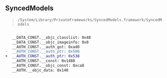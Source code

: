 ## SyncedModels

> `/System/Library/PrivateFrameworks/SyncedModels.framework/SyncedModels`

```diff

   __DATA_CONST.__objc_classlist: 0x48
   __DATA_CONST.__objc_imageinfo: 0x8
   __AUTH_CONST.__auth_got: 0xad0
-  __AUTH_CONST.__auth_ptr: 0x508
+  __AUTH_CONST.__auth_ptr: 0x538
   __AUTH_CONST.__const: 0x1488
   __AUTH_CONST.__objc_const: 0xca8
   __AUTH.__objc_data: 0x140

```
